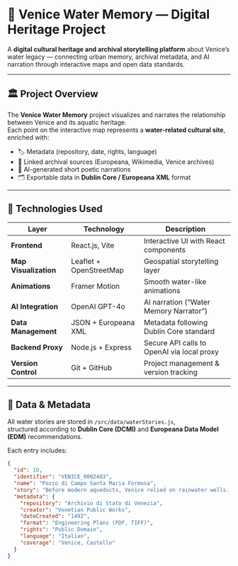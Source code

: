 # 🌊 Venice Water Memory — Digital Heritage Project  

A **digital cultural heritage and archival storytelling platform** about Venice’s water legacy — connecting urban memory, archival metadata, and AI narration through interactive maps and open data standards.  

---

## 🏛️ Project Overview  

The **Venice Water Memory** project visualizes and narrates the relationship between Venice and its aquatic heritage.  
Each point on the interactive map represents a **water-related cultural site**, enriched with:  

- 🏷️ Metadata (repository, date, rights, language)  
- 🧾 Linked archival sources (Europeana, Wikimedia, Venice archives)  
- 🤖 AI-generated short poetic narrations  
- 🗂️ Exportable data in **Dublin Core / Europeana XML** format  

---

## 🧠 Technologies Used  

| Layer | Technology | Description |
|-------|-------------|-------------|
| **Frontend** | React.js, Vite | Interactive UI with React components |
| **Map Visualization** | Leaflet + OpenStreetMap | Geospatial storytelling layer |
| **Animations** | Framer Motion | Smooth water-like animations |
| **AI Integration** | OpenAI GPT-4o | AI narration (“Water Memory Narrator”) |
| **Data Management** | JSON + Europeana XML | Metadata following Dublin Core standard |
| **Backend Proxy** | Node.js + Express | Secure API calls to OpenAI via local proxy |
| **Version Control** | Git + GitHub | Project management & version tracking |

---

## 💾 Data & Metadata  

All water stories are stored in `/src/data/waterStories.js`,  
structured according to **Dublin Core (DCMI)** and **Europeana Data Model (EDM)** recommendations.  

Each entry includes:  
```json
{
  "id": 10,
  "identifier": "VENICE_0002403",
  "name": "Pozzo di Campo Santa Maria Formosa",
  "story": "Before modern aqueducts, Venice relied on rainwater wells...",
  "metadata": {
    "repository": "Archivio di Stato di Venezia",
    "creator": "Venetian Public Works",
    "dateCreated": "1492",
    "format": "Engineering Plans (PDF, TIFF)",
    "rights": "Public Domain",
    "language": "Italian",
    "coverage": "Venice, Castello"
  }
}

